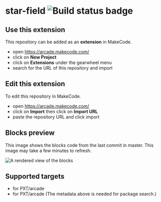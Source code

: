 # star-field ![Build status badge](https://github.com/josephsmi2019/star-field/workflows/MakeCode/badge.svg)



## Use this extension

This repository can be added as an **extension** in MakeCode.

* open https://arcade.makecode.com/
* click on **New Project**
* click on **Extensions** under the gearwheel menu
* search for the URL of this repository and import

## Edit this extension

To edit this repository in MakeCode.

* open https://arcade.makecode.com/
* click on **Import** then click on **Import URL**
* paste the repository URL and click import

## Blocks preview

This image shows the blocks code from the last commit in master.
This image may take a few minutes to refresh.

![A rendered view of the blocks](https://github.com/josephsmi2019/star-field/raw/master/.makecode/blocks.png)

## Supported targets

* for PXT/arcade
* for PXT/arcade
(The metadata above is needed for package search.)

